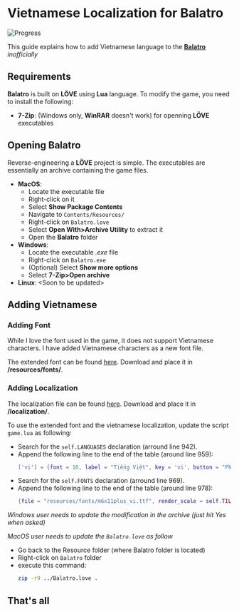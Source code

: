 # Vietnamese Localization for Balatro

![Progress](https://img.shields.io/badge/progress-60%25-blue)

This guide explains how to add Vietnamese language to the **[Balatro](https://www.playbalatro.com/)** *inofficially*

## Requirements
**Balatro** is built on **LÖVE** using **Lua** language. To modify the game, you need to install the following:
- **7-Zip**: (Windows only, **WinRAR** doesn't work) for openning **LÖVE** executables
## Opening Balatro
Reverse-engineering a **LÖVE** project is simple. The executables are essentially an archive containing the game files.
- **MacOS**: 
  - Locate the executable file
  - Right-click on it
  - Select **Show Package Contents**
  - Navigate to `Contents/Resources/`
  - Right-click on `Balatro.love`
  - Select **Open With>Archive Utility** to extract it
  - Open the **Balatro** folder
- **Windows**: 
  - Locate the executable *.exe* file
  - Right-click on `Balatro.exe`
  - (Optional) Select **Show more options**
  - Select **7-Zip>Open archive**
- **Linux**: \<Soon to be updated\>

## Adding Vietnamese

### Adding Font
While I love the font used in the game, it does not support Vietnamese characters. I have added Vietnamese characters as a new font file.

The extended font can be found [here](./fonts/m6x11plus_vi.ttf). Download and place it in **/resources/fonts/**.

### Adding Localization

The localization file can be found [here](./current/vi.lua). Download and place it in **/localization/**.

To use the extended font and the vietnamese localization, update the script `game.lua` as following:
- Search for the `self.LANGUAGES` declaration (arround line 942).
- Append the following line to the end of the table (around line 959):
    ```lua
    ['vi'] = {font = 10, label = "Tiếng Việt", key = 'vi', button = "Phản hồi ngôn ngữ", warning = {'This language is still in Beta. To help us','improve it, please click on the feedback button.', 'Click again to confirm'}},
- Search for the `self.FONTS` declaration (arround line 969).
- Append the following line to the end of the table (around line 978):
    ```lua
    {file = "resources/fonts/m6x11plus_vi.ttf", render_scale = self.TILESIZE*10, TEXT_HEIGHT_SCALE = 0.9, TEXT_OFFSET = {x=10,y=-20}, FONTSCALE = 0.1, squish = 1, DESCSCALE = 1},

*Windows user needs to update the modification in the archive (just hit Yes when asked)*

*MacOS user needs to update the `Balatro.love` as follow*
- Go back to the Resource folder (where Balatro folder is located)
- Right-click on `Balatro` folder
- execute this command: 
    ```bash
    zip -r9 ../Balatro.love .

## That's all